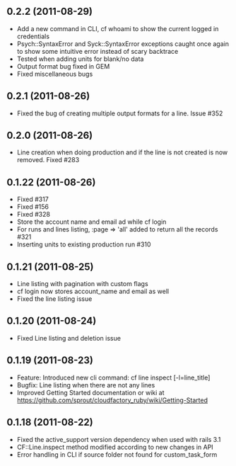 ## 0.2.2 (2011-08-29)

* Add a new command in CLI, cf whoami to show the current logged in credentials
* Psych::SyntaxError and Syck::SyntaxError exceptions caught once again to show some intuitive error instead of scary backtrace
* Tested when adding units for blank/no data
* Output format bug fixed in GEM
* Fixed miscellaneous bugs 

## 0.2.1 (2011-08-26)

* Fixed the bug of creating multiple output formats for a line. Issue #352

## 0.2.0 (2011-08-26)

* Line creation when doing production and if the line is not created is now removed. Fixed #283

## 0.1.22 (2011-08-26)

* Fixed #317
* Fixed #156
* Fixed #328
* Store the account name and email ad while cf login
* For runs and lines listing, :page => 'all' added to return all the records #321
* Inserting units to existing production run #310

## 0.1.21 (2011-08-25)

* Line listing with pagination with custom flags
* cf login now stores account_name and email as well
* Fixed the line listing issue

## 0.1.20 (2011-08-24)

* Fixed Line listing and deletion issue

## 0.1.19 (2011-08-23)

* Feature: Introduced new cli command: cf line inspect [-l=line_title]
* Bugfix:  Line listing when there are not any lines
* Improved Getting Started documentation or wiki at https://github.com/sprout/cloudfactory_ruby/wiki/Getting-Started

## 0.1.18 (2011-08-22)

* Fixed the active_support version dependency when used with rails 3.1
* CF::Line.inspect method modified according to new changes in API
* Error handling in CLI if source folder not found for custom_task_form
